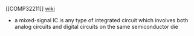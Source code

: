 [[COMP32211]]
[wiki](https://en.wikipedia.org/wiki/Mixed-signal_integrated_circuit)

- a mixed-signal IC is any type of integrated circuit which involves both analog circuits and digital circuits on the same semiconductor die